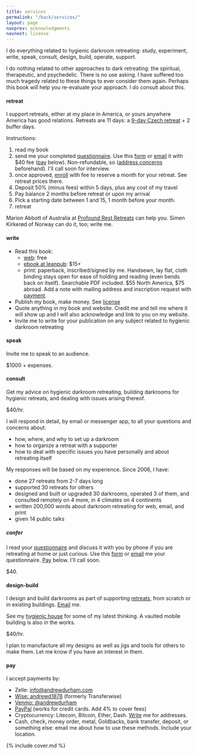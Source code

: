 ```yaml
---
title: services
permalink: "/back/services/"
layout: page
navprev: acknowledgments
navnext: license
---
```


I do everything related to hygienic darkroom retreating: study, experiment, write, speak, consult, design, build, operate, support.

I do nothing related to other approaches to dark retreating: the spiritual, therapeutic, and psychedelic. There is no use asking. I have suffered too much tragedy related to these things to ever consider them again. Perhaps this book will help you re-evaluate your approach. I do consult about this.

#### retreat

I support retreats, either at my place in America, or yours anywhere America has good relations. Retreats are 11 days: a [9-day Czech retreat](/format#czech) + 2 buffer days. 

Instructions:

1. read my book
2. send me your completed [questionnaire](#questionnaire). Use this [form](/resource/questionnaire) or [email](/about#contact) it with $40 fee ([pay](#pay) below). Non-refundable, so ([address concerns](/about#contact) beforehand). I'll call soon for interview.
3. once approved, [enroll](/resource/enroll) with fee to reserve a month for your retreat. See retreat prices there.
4. Deposit 50% (minus fees) within 5 days, plus any cost of my travel
3. Pay balance 2 months before retreat or upon my arrival
6. Pick a starting date between 1 and 15, 1 month before your month. 
7. retreat

Marion Abbott of Australia at [Profound Rest Retreats](https://profoundrest.wordpress.com) can help you. Simen Kirker&oslash;d of Norway can do it, too; write me.

#### write

- Read this book:
	- [web](/): free
	- [ebook at leanpub](https://leanpub.com/darkroomretreat): $15+
	- print: paperback, inscribed/signed by me. Handsewn, lay flat, cloth binding stays open for ease of holding and reading (even bends back on itself). Searchable PDF included. $55 North America, $75 abroad. Add a note with mailing address and inscription request with [payment](#pay).
- Publish my book, make money. See [license](/back/license/)
- Quote anything in my book and website. Credit me and tell me where it will show up and I will also acknowledge and link to you on my website.
- Invite me to write for your publication on any subject related to hygienic darkroom retreating

#### speak

Invite me to speak to an audience.

$1000 + expenses.

#### consult

Get my advice on hygienic darkroom retreating, building darkrooms for hygienic retreats, and dealing with issues arising thereof.

$40/hr.

I will respond in detail, by email or messenger app, to all your questions and concerns about:

- how, where, and why to set up a darkroom
- how to organize a retreat with a supporter
- how to deal with specific issues you have personally and about retreating itself

My responses will be based on my experience. Since 2006, I have:

- done 27 retreats from 2-7 days long
- supported 30 retreats for others
- designed and built or upgraded 30 darkrooms, operated 3 of them, and consulted remotely on 4 more, in 4 climates on 4 continents 
- written 200,000 words about darkroom retreating for web, email, and print
- given 14 public talks

##### confer

I read your [questionnaire](/prepare#questionnaire) and discuss it with you by phone if you are retreating at home or just curious. Use this [form](/resource/questionnaire) or [email](/about#contact) me your questionnaire. [Pay](#pay) below. I'll call soon.

$40.

#### design-build

I design and build darkrooms as part of supporting [retreats](#retreat), from scratch or in existing buildings. [Email](/about#contact) me.

See my [hygienic house](/plan) for some of my latest thinking. A vaulted mobile building is also in the works.

$40/hr.

I plan to manufacture all my designs as well as jigs and tools for others to make them. Let me know if you have an interest in them.

#### pay

I accept payments by:

- Zelle: info@andrewdurham.com
- [Wise: andrewd1878](https://wise.com/share/andrewd1878) (formerly Transferwise)
- [Venmo: @andrewdurham](https://venmo.com/u/andrewdurham)
- [PayPal](https://www.paypal.com/donate?token=aa7Yi4BeH9QEQlF0uONZowYEckaUtuDb2u1ZIwDisK3YVvEeLKWSr3ODkVOQjjqI6wr1UXWUyLsJjQ5V) (works for credit cards. Add 4% to cover fees)  
- Cryptocurrency: Litecoin, Bitcoin, Ether, Dash. [Write](/about#contact) me for addresses. 
- Cash, check, money order, metal, Goldbacks, bank transfer, deposit, or something else: email me about how to use these methods. Include your location.

{% include cover.md %}

<!--
booklets at quantity discounts on my website. Prices postpaid. Write for world prices or see [license](/back/license) for an alternative.

|_Quantity_|_1+_|_4+_|_12+_|_24+_|
|Europe|&euro;8|&ndash;25%|&ndash;40%|&ndash;60%|
|US|soon!|
{:#tableprice}
-->



